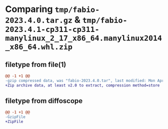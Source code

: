 # Comparing `tmp/fabio-2023.4.0.tar.gz` & `tmp/fabio-2023.4.1-cp311-cp311-manylinux_2_17_x86_64.manylinux2014_x86_64.whl.zip`

## filetype from file(1)

```diff
@@ -1 +1 @@
-gzip compressed data, was "fabio-2023.4.0.tar", last modified: Mon Apr  3 08:08:40 2023, max compression
+Zip archive data, at least v2.0 to extract, compression method=store
```

## filetype from diffoscope

```diff
@@ -1 +1 @@
-GzipFile
+ZipFile
```

